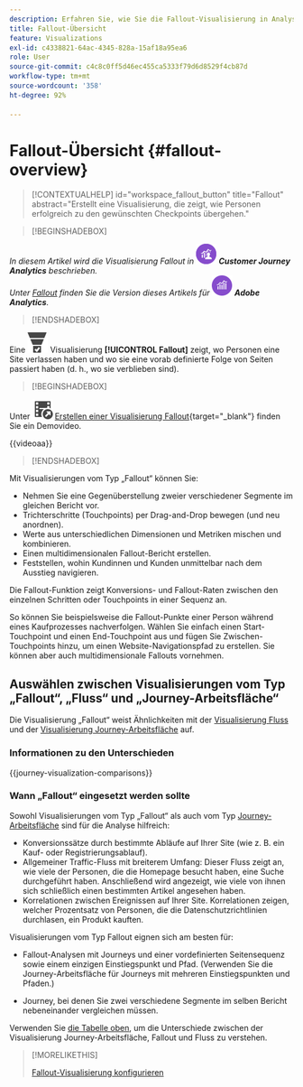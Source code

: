 ```yaml
---
description: Erfahren Sie, wie Sie die Fallout-Visualisierung in Analysis Workspace verwenden.
title: Fallout-Übersicht
feature: Visualizations
exl-id: c4338821-64ac-4345-828a-15af18a95ea6
role: User
source-git-commit: c4c8c0ff5d46ec455ca5333f79d6d8529f4cb87d
workflow-type: tm+mt
source-wordcount: '358'
ht-degree: 92%

---
```


# Fallout-Übersicht {#fallout-overview}

<!-- markdownlint-disable MD034 -->

>[!CONTEXTUALHELP]
>id="workspace_fallout_button"
>title="Fallout"
>abstract="Erstellt eine Visualisierung, die zeigt, wie Personen erfolgreich zu den gewünschten Checkpoints übergehen."

<!-- markdownlint-enable MD034 -->


>[!BEGINSHADEBOX]

_In diesem Artikel wird die Visualisierung Fallout in_ ![CustomerJourneyAnalytics](/help/assets/icons/CustomerJourneyAnalytics.svg) _**Customer Journey Analytics** beschrieben._<br/>_Unter [Fallout](https://experienceleague.adobe.com/de/docs/analytics/analyze/analysis-workspace/visualizations/fallout/fallout-flow) finden Sie die Version dieses Artikels für_ ![AdobeAnalytics](/help/assets/icons/AdobeAnalytics.svg) _**Adobe Analytics**._

>[!ENDSHADEBOX]

Eine ![ConversionFunnel](/help/assets/icons/ConversionFunnel.svg) Visualisierung **[!UICONTROL Fallout]** zeigt, wo Personen eine Site verlassen haben und wo sie eine vorab definierte Folge von Seiten passiert haben (d. h., wo sie verblieben sind).


>[!BEGINSHADEBOX]

Unter ![VideoCheckedOut](/help/assets/icons/VideoCheckedOut.svg) [Erstellen einer Visualisierung Fallout](https://video.tv.adobe.com/v/345883/?quality=12&learn=on){target="_blank"} finden Sie ein Demovideo.

{{videoaa}}

>[!ENDSHADEBOX]


Mit Visualisierungen vom Typ „Fallout“ können Sie:

* Nehmen Sie eine Gegenüberstellung zweier verschiedener Segmente im gleichen Bericht vor.
* Trichterschritte (Touchpoints) per Drag-and-Drop bewegen (und neu anordnen).
* Werte aus unterschiedlichen Dimensionen und Metriken mischen und kombinieren.
* Einen multidimensionalen Fallout-Bericht erstellen.
* Feststellen, wohin Kundinnen und Kunden unmittelbar nach dem Ausstieg navigieren.

Die Fallout-Funktion zeigt Konversions- und Fallout-Raten zwischen den einzelnen Schritten oder Touchpoints in einer Sequenz an.

So können Sie beispielsweise die Fallout-Punkte einer Person während eines Kaufprozesses nachverfolgen. Wählen Sie einfach einen Start-Touchpoint und einen End-Touchpoint aus und fügen Sie Zwischen-Touchpoints hinzu, um einen Website-Navigationspfad zu erstellen. Sie können aber auch multidimensionale Fallouts vornehmen.

## Auswählen zwischen Visualisierungen vom Typ „Fallout“, „Fluss“ und „Journey-Arbeitsfläche“

Die Visualisierung „Fallout“ weist Ähnlichkeiten mit der [Visualisierung Fluss](/help/analysis-workspace/visualizations/c-flow/flow.md) und der [Visualisierung Journey-Arbeitsfläche](/help/analysis-workspace/visualizations/journey-canvas/journey-canvas.md) auf.

### Informationen zu den Unterschieden

<!-- Information in this snippet is shared between Journey canvas, Fallout, and Flow visualization docs -->

{{journey-visualization-comparisons}}

### Wann „Fallout“ eingesetzt werden sollte

Sowohl Visualisierungen vom Typ „Fallout“ als auch vom Typ [Journey-Arbeitsfläche](/help/analysis-workspace/visualizations/journey-canvas/journey-canvas.md) sind für die Analyse hilfreich:

* Konversionssätze durch bestimmte Abläufe auf Ihrer Site (wie z. B. ein Kauf- oder Registrierungsablauf).
* Allgemeiner Traffic-Fluss mit breiterem Umfang: Dieser Fluss zeigt an, wie viele der Personen, die die Homepage besucht haben, eine Suche durchgeführt haben. Anschließend wird angezeigt, wie viele von ihnen sich schließlich einen bestimmten Artikel angesehen haben.
* Korrelationen zwischen Ereignissen auf Ihrer Site. Korrelationen zeigen, welcher Prozentsatz von Personen, die die Datenschutzrichtlinien durchlasen, ein Produkt kauften.

Visualisierungen vom Typ Fallout eignen sich am besten für:

* Fallout-Analysen mit Journeys und einer vordefinierten Seitensequenz sowie einem einzigen Einstiegspunkt und Pfad. (Verwenden Sie die Journey-Arbeitsfläche für Journeys mit mehreren Einstiegspunkten und Pfaden.)

* Journey, bei denen Sie zwei verschiedene Segmente im selben Bericht nebeneinander vergleichen müssen.

Verwenden Sie [die Tabelle oben](#understand-the-differences), um die Unterschiede zwischen der Visualisierung Journey-Arbeitsfläche, Fallout und Fluss zu verstehen.

>[!MORELIKETHIS]
>
>[Fallout-Visualisierung konfigurieren](configuring-fallout.md)




